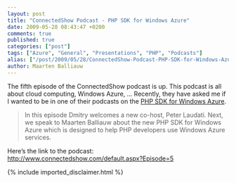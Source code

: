 ```yaml
---
layout: post
title: "ConnectedShow Podcast - PHP SDK for Windows Azure"
date: 2009-05-28 08:43:47 +0200
comments: true
published: true
categories: ["post"]
tags: ["Azure", "General", "Presentations", "PHP", "Podcasts"]
alias: ["/post/2009/05/28/ConnectedShow-Podcast-PHP-SDK-for-Windows-Azure.aspx", "/post/2009/05/28/connectedshow-podcast-php-sdk-for-windows-azure.aspx"]
author: Maarten Balliauw
---
```

<p>The fifth episode of the ConnectedShow podcast is up. This podcast is all about cloud computing, Windows Azure, … Recently, they have asked me if I wanted to be in one of their podcasts on the <a href="http://phpazure.codeplex.com" target="_blank">PHP SDK for Windows Azure</a>.</p>  
<blockquote>   <p>In this episode Dmitry welcomes a new co-host, Peter Laudati. Next, we speak to Maarten Balliauw about the new PHP SDK for Windows Azure which is designed to help PHP developers use Windows Azure services.</p> 
</blockquote>
  <p>Here’s the link to the podcast: <a title="http://www.connectedshow.com/default.aspx?Episode=5" href="http://www.connectedshow.com/default.aspx?Episode=5">http://www.connectedshow.com/default.aspx?Episode=5</a></p>
{% include imported_disclaimer.html %}
